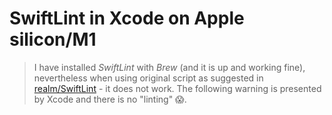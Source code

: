 # SwiftLint in Xcode on Apple silicon/M1

>I have installed *SwiftLint* with *Brew* (and it is up and working fine), nevertheless when using original script as suggested in [realm/SwiftLint](https://github.com/realm/SwiftLint#xcode) - it does not work. The following warning is presented by Xcode and there is no "linting" 😱.

